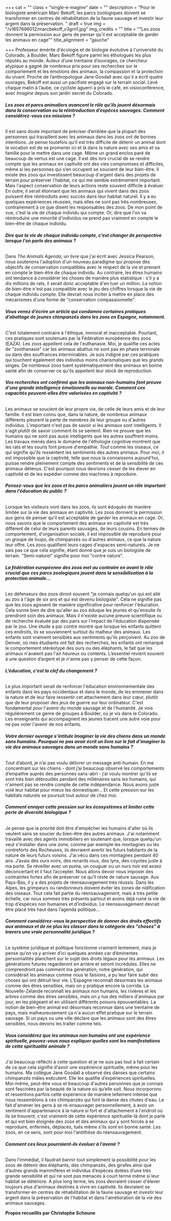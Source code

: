 +++
cat = ""
class = "single-e-magine"
date = ""
description = "Pour le biologiste américain Marc Bekoff, les parcs zoologiques doivent se transformer en centres de réhabilitation de la faune sauvage et investir leur argent dans la préservation. "
draft = true
img = "/v1657696012/marcbekoff_v3grn1.jpg"
img_credits = ""
title = "\"Les zoos donnent la permission aux gens de penser qu'il est acceptable de garder les animaux en cage\""
title_alignment = "gauche"

+++
Professeur émérite d'écologie et de biologie évolutive à l'université du Colorado, à Boulder, Marc Bekoff figure parmi les éthologues les plus réputés au monde. Auteur d’une trentaine d’ouvrages, ce chercheur atypique a gagné de nombreux prix pour ses recherches sur le comportement et les émotions des animaux, la compassion et la protection du vivant. Proche de l’anthropologue Jane Goodall avec qui il a écrit quatre ouvrages, Bekoff est aussi un pacifiste engagé sur le terrain social. Levé chaque matin à l’aube, ce cycliste aguerri a pris le café, en visioconférence, avec _Imagine_ depuis son jardin secret du Colorado.

###### **Les zoos et parcs animaliers avancent le rôle qu’ils jouent désormais dans la conservation ou la réintroduction d’espèces sauvages. Comment considérez-vous ces missions ?**

Il est sans doute important de préciser d’emblée que la plupart des personnes qui travaillent avec les animaux dans les zoos ont de bonnes intentions. Je pense toutefois qu'il est très difficile de détenir un animal dont la vocation est de se promener ici et là dans la nature avec ses amis et sa famille pour le mettre dans une cage. Même un grand enclos paré de beaucoup de vertus est une cage. Il est dès lors crucial de se rendre compte que les animaux en captivité ont des vies compromises et difficiles, même si les personnes qui s’en occupent se soucient de leur bien-être. Il existe des zoos qui investissent beaucoup d'argent dans des projets de terrain pour préserver l'habitat, ce qui me semble extrêmement important. Mais l'aspect conservation de leurs actions reste souvent difficile à évaluer. En outre, il serait étonnant que les animaux qui vivent dans des zoos puissent être réintroduits avec succès dans leur habitat naturel. Il y a eu quelques expériences réussies, mais elles ne sont pas très nombreuses, contrairement à ce que disent les responsables des zoos. De mon point de vue, c'est la vie de chaque individu qui compte. Or, dire que l'on va réintroduire une minorité d'individus ne prend pas vraiment en compte le bien-être de chaque individu.

###### **Dire que la vie de chaque individu compte, c’est changer de perspective lorsque l’on parle des animaux ?**

Dans _The Animals Agenda_, un livre que j'ai écrit avec Jessica Pearson, nous soutenons l'adoption d'un nouveau paradigme qui propose des objectifs de conservation compatibles avec le respect de la vie et prenant en compte le bien-être de chaque individu. Au contraire, les êtres humains ont tendance à considérer les choses de manière plus statistique : s'il y a dix millions de rats, il serait donc acceptable d'en tuer un million. La notion de bien-être n'est pas compatible avec le jeu des chiffres lorsque la vie de chaque individu compte. Elle devrait nous inciter à mettre en place des mécanismes d'une forme de "conservation compassionnelle".

###### **Vous venez d’écrire un article qui condamne certaines pratiques d’abattage de jeunes chimpanzés dans les zoos en Espagne, notamment.**

C'est totalement contraire à l'éthique, immoral et inacceptable. Pourtant, ces pratiques sont soutenues par la Fédération européenne des zoos (EAZA). Les zoos appellent cela de l'euthanasie. Moi, je qualifie ces actes de "zoothanasie" car les animaux abattus ne sont pas en phase terminale ou dans des souffrances interminables. Je suis indigné par ces pratiques qui touchent également des individus moins charismatiques que les grands singes. De nombreux zoos tuent systématiquement des animaux en bonne santé afin de conserver ce qu'ils appellent leur stock de reproduction.

###### **Vos recherches ont confirmé que les animaux non-humains font preuve d'une grande intelligence émotionnelle ou morale. Comment ces capacités peuvent-elles être valorisées en captivité ?**

Les animaux se soucient de leur propre vie, de celle de leurs amis et de leur famille. Il est bien connu que, dans la nature, de nombreux animaux différents pleurent la perte de membres de leur groupe ou d'autres individus. L'important n'est pas de savoir si les animaux sont intelligents. Il s'agit plutôt de savoir comment ils se sentent. Rien ne prouve que les humains qui ne sont pas aussi intelligents que les autres souffrent moins. Les travaux menés dans le domaine de l'éthologie cognitive montrent que les rats et les souris font preuve d'empathie. Tout comme les oiseaux, ce qui signifie qu'ils ressentent les sentiments des autres animaux. Pour moi, il est impossible que la captivité, telle que nous la connaissons aujourd'hui, puisse rendre pleinement compte des sentiments et de la sensibilité de ces animaux détenus. C'est pourquoi nous devrions cesser de les élever en captivité et de les expédier comme des machines à reproduire.

###### **Pensez-vous que les zoos et les parcs animaliers jouent un rôle important dans l’éducation du public ?**

Lorsque les visiteurs vont dans les zoos, ils sont éduqués de manière limitée sur la vie des animaux en captivité. Les zoos donnent la permission aux gens de penser qu'il est acceptable de garder les animaux en cage. Or, nous savons que le comportement des animaux en captivité est très différent de celui de leurs parents sauvages, de leurs cousins. En termes de comportement, d'organisation sociale, il est impossible de reproduire pour un groupe de loups, de chimpanzés ou d'autres animaux, ce que la nature leur offre. Les zoos qualifient leurs cages d'espaces semi-naturels. Je ne sais pas ce que cela signifie, étant donné que je suis un biologiste de terrain. "Semi-naturel" signifie pour moi "contre nature".

###### **La fédération européenne des zoos met au contraire en avant le rôle crucial que ces parcs zoologiques jouent dans la sensibilisation à la protection animale…**

Les défenseurs des zoos diront souvent "je connais quelqu'un qui est allé au zoo à l'âge de six ans et qui est devenu biologiste". Cela ne signifie pas que les zoos agissent de manière significative pour renforcer l'éducation. Cela sonne bien de dire qu'aller au zoo éduque les jeunes et qu'ensuite ils prendront soin des animaux. Mais il n'existe aucune preuve scientifique ou de recherche évaluée par des pairs sur l'impact de l'éducation dispensée par le zoo. Une étude a par contre montré que lorsque les enfants quittent ces endroits, ils se souviennent surtout du malheur des animaux. Les enfants sont vraiment sensibles aux sentiments qu'ils perçoivent. Au zoo de Denver, où mes étudiants ont fait des recherches, les enfants ont remarqué le comportement stéréotypé des ours ou des éléphants, le fait que les animaux n'avaient pas l'air heureux ou contents. L’essentiel revient souvent à une question d’argent et je n'aime pas y penser de cette façon.

###### **L’éducation, c'est la clef du changement ?**

Le plus important serait de renforcer l'éducation environnementale des enfants dans les pays occidentaux et dans le monde, de les emmener dans la nature et de leur faire ressentir cet attachement dans leur cœur, plutôt que de leur proposer des jeux de guerre sur leur ordinateur. C'est fondamental pour l'avenir du monde sauvage et de l'humanité. Je vois régulièrement ce genre de groupes à Boulder, où je vis dans le Colorado. Les enseignants qui accompagnent les jeunes tracent une autre voie pour ne pas voler l'avenir de nos enfants.

###### **Votre dernier ouvrage s’intitule _Imaginer la vie des chiens dans un monde sans humains_. Pourquoi ne pas avoir écrit un livre sur le fait d'imaginer la vie des animaux sauvages dans un monde sans humains ?**

Tout d’abord, je n’ai pas voulu délivrer un message anti-humain. En me concentrant sur les chiens - dont j’ai beaucoup observé les comportements d’empathie auprès des personnes sans-abri - j’ai voulu montrer qu'ils se sont très bien débrouillés pendant des millénaires sans les humains, qui n'aiment pas se rendre compte de cette indépendance. Nous avons juste volé leur habitat pour mieux les domestiquer… Et cette pression sur les habitats naturels se poursuit tout autour de chez moi.

###### **Comment enrayer cette pression sur les écosystèmes et limiter cette perte de diversité biologique ?**

Je pense que la priorité doit être d'empêcher les humains d'aller où ils veulent sans se soucier du bien-être des autres animaux. J'ai notamment travaillé avec des agents immobiliers en soutenant que, lorsque quelqu'un veut s'installer dans une zone, comme par exemple les montagnes ou les contreforts des Rocheuses, ils devraient avertir les futurs habitants de la nature de leurs futurs voisins. J'ai vécu dans ces montagnes pendant 40 ans. J’avais des ours noirs, des renards roux, des lynx, des coyotes juste à ma porte. Se réveiller avec un puma, un couguar ou un ours noir est assez déconcertant et il faut l’accepter. Nous allons devoir nous imposer des contraintes fortes afin de préserver ce qu’il reste de nature sauvage. Aux Pays-Bas, il y a des projets de réensauvagement très réussis. Dans les Alpes, les grimpeurs ou randonneurs doivent éviter les zones de nidification des oiseaux. Tout cela fait partie du réensauvagement, mais à très petite échelle, car nous sommes très présents partout et avons déjà ruiné la vie de trop d'espèces non humaines et d’individus. Le réensauvagement devrait être placé très haut dans l’agenda politique…

###### **Comment considérez-vous la perspective de donner des droits effectifs aux animaux et de ne plus les classer dans la catégorie des "choses" à travers une vraie personnalité juridique ?**

Le système juridique et politique fonctionne vraiment lentement, mais je pense qu’on va y arriver d’ici quelques années car d’éminentes personnalités planchent sur le sujet des droits légaux pour les animaux. Les générations futures regarderont en arrière et seront incrédules. Elles ne comprendront pas comment ma génération, notre génération, qui considérait les animaux comme nous le faisions, a pu leur faire subir des choses qui ont détruit leur vie. L'Espagne reconnaît désormais les animaux comme des êtres sensibles, mais on y pratique encore la corrida. La Nouvelle-Zélande reconnaît les animaux non humains, les rivières et les arbres comme des êtres sensibles, mais on y tue des milliers d'animaux par jour, en les piégeant et en utilisant différents poisons épouvantables. La notion de bien-être animal est désormais reconnue dans une trentaine de pays, mais malheureusement ça n'a aucun effet pratique sur le terrain sauvage. Si un pays ou une ville déclare que les animaux sont des êtres sensibles, nous devons les traiter comme tels.

###### **Vous considérez que les animaux non humains ont une expérience spirituelle, pouvez-vous nous expliquer quelles sont les manifestations de cette spiritualité animale ?**

J'ai beaucoup réfléchi à cette question et je ne suis pas tout à fait certain de ce que cela signifie d'avoir une expérience spirituelle, même pour les humains. Ma collègue Jane Goodall a observé des danses que certains chimpanzés mâles exécutent. Elle les qualifie d’expériences spirituelles. Moi-même, peut-être vous et beaucoup d'autres personnes que je connais sont fascinées par la beauté de la nature où qu’elle soit. Nous incorporons et ressentons parfois cette expérience de manière tellement intense que nous ressemblons à ces chimpanzés qui font la danse des chutes d'eau. Le fait d'amener les gens à se ré-ensauvager personnellement, à avoir un sentiment d'appartenance à la nature si fort et d'attachement à l'endroit où ils se trouvent, c'est vraiment de cette expérience spirituelle-là dont je parle et qui est bien éloignée des zoos et des animaux qui y sont forcés à se reproduire, enfermés, déplacés, tués même s'ils sont en bonne santé. Les zoos, en ce sens, sont pour moi l'antithèse du réensauvagement.

###### **Comment ces lieux pourraient-ils évoluer à l’avenir ?**

Dans l’immédiat, il faudrait bannir tout simplement la possibilité pour les zoos de détenir des éléphants, des chimpanzés, des girafes ainsi que d’autres grands mammifères et individus d’espèces dotées d’une très grande sensibilité et qui ne sont pas menacés à court terme même si leur habitat se détériore. A plus long terme, les zoos devraient cesser d'élever toujours plus d'animaux destinés à vivre en captivité. Ils devraient se transformer en centres de réhabilitation de la faune sauvage et investir leur argent dans la préservation de l'habitat et dans l'amélioration de la vie des animaux sauvages.

**Propos recueillis par Christophe Schoune**